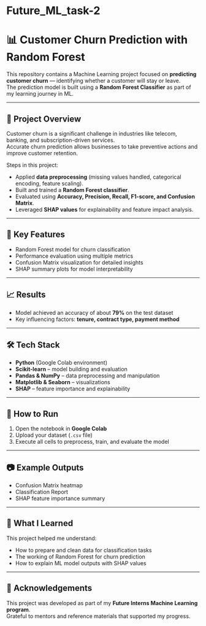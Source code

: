 # Future_ML_task-2
# 📊 Customer Churn Prediction with Random Forest  

This repository contains a Machine Learning project focused on **predicting customer churn** — identifying whether a customer will stay or leave.  
The prediction model is built using a **Random Forest Classifier** as part of my learning journey in ML.  

---

## 🚀 Project Overview  
Customer churn is a significant challenge in industries like telecom, banking, and subscription-driven services.  
Accurate churn prediction allows businesses to take preventive actions and improve customer retention.  

Steps in this project:  
- Applied **data preprocessing** (missing values handled, categorical encoding, feature scaling).  
- Built and trained a **Random Forest classifier**.  
- Evaluated using **Accuracy, Precision, Recall, F1-score, and Confusion Matrix**.  
- Leveraged **SHAP values** for explainability and feature impact analysis.  

---

## 📂 Key Features  
- Random Forest model for churn classification  
- Performance evaluation using multiple metrics  
- Confusion Matrix visualization for detailed insights  
- SHAP summary plots for model interpretability  

---

## 📈 Results  
- Model achieved an accuracy of about **79%** on the test dataset  
- Key influencing factors: **tenure, contract type, payment method**  

---

## 🛠️ Tech Stack  
- **Python** (Google Colab environment)  
- **Scikit-learn** – model building and evaluation  
- **Pandas & NumPy** – data preprocessing and manipulation  
- **Matplotlib & Seaborn** – visualizations  
- **SHAP** – feature importance and explainability  

---

## 📌 How to Run  
1. Open the notebook in **Google Colab**  
2. Upload your dataset (`.csv` file)  
3. Execute all cells to preprocess, train, and evaluate the model  

---

## 📷 Example Outputs  
- Confusion Matrix heatmap  
- Classification Report  
- SHAP feature importance summary  

---

## 🌟 What I Learned  
This project helped me understand:  
- How to prepare and clean data for classification tasks  
- The working of Random Forest for churn prediction  
- How to explain ML model outputs with SHAP values  

---

## 🤝 Acknowledgements  
This project was developed as part of my **Future Interns Machine Learning program**.  
Grateful to mentors and reference materials that supported my progress.  
